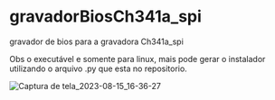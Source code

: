 # gravadorBiosCh341a_spi
gravador de bios para a gravadora Ch341a_spi

Obs o executável e somente para linux, mais pode gerar o instalador utilizando o arquivo .py que esta no repositorio.

![Captura de tela_2023-08-15_16-36-27](https://github.com/edvaldo-siqueira/gravadorBiosCh341a_spi/assets/114688418/a6831b92-5449-4cdf-b05d-47a7c038be3a)
